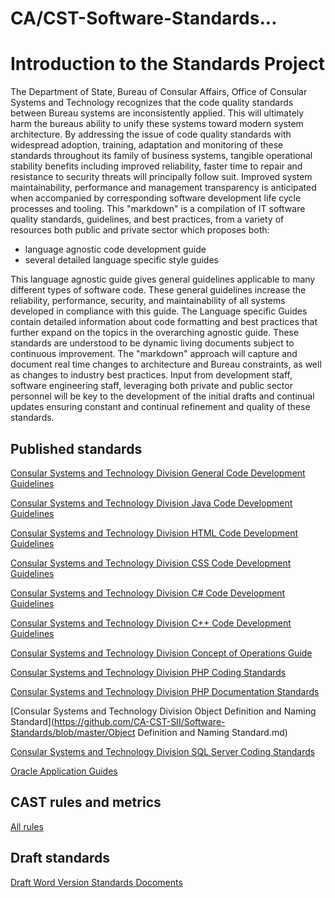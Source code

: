 CA/CST-Software-Standards...
==================
# Introduction to the Standards Project
The Department of State, Bureau of Consular Affairs, Office of Consular Systems and Technology recognizes that the code quality standards between Bureau systems are inconsistently applied. This will ultimately harm the bureaus ability to unify these systems toward modern system architecture. By addressing the issue of code quality standards with widespread adoption, training, adaptation and monitoring of these standards throughout its family of business systems, tangible operational stability benefits including improved reliability, faster time to repair and resistance to security threats will principally follow suit. Improved system maintainability, performance and management transparency is anticipated when accompanied by corresponding software development life cycle processes and tooling. This "markdown" is a compilation of IT software quality standards, guidelines, and best practices, from a variety of resources both public and private sector which proposes both:
 
* language agnostic code development guide
* several detailed language specific style guides

This language agnostic guide gives general guidelines applicable to many different types of software code. These general guidelines increase the reliability, performance, security, and maintainability of all systems developed in compliance with this guide. The Language specific Guides contain detailed information about code formatting and best practices that further expand on the topics in the overarching agnostic guide. These standards are understood to be dynamic living documents subject to continuous improvement. The "markdown" approach will capture and document real time changes to architecture and Bureau constraints, as well as changes to industry best practices. Input from development staff, software engineering staff, leveraging both private and public sector personnel will be key to the development of the initial drafts and continual updates ensuring constant and continual refinement and quality of these standards.

## Published standards

[Consular Systems and Technology Division General Code Development Guidelines](https://github.com/CA-CST-SII/Software-Standards/blob/master/General%20Code%20Agnostic%20Quality%20Standards.md)

[Consular Systems and Technology Division Java Code Development Guidelines](https://github.com/CA-CST-SII/Software-Standards/blob/master/Java_Standards.md)

[Consular Systems and Technology Division HTML Code Development Guidelines](https://github.com/CA-CST-SII/Software-Standards/blob/master/HTML_Standards.md)

[Consular Systems and Technology Division CSS Code Development Guidelines](https://github.com/CA-CST-SII/Software-Standards/blob/master/CSS_Standards.md)

[Consular Systems and Technology Division C# Code Development Guidelines](https://github.com/CA-CST-SII/Software-Standards/blob/master/C%23_Standards.md)

[Consular Systems and Technology Division C++ Code Development Guidelines](https://github.com/CA-CST-SII/Software-Standards/blob/master/C%2B%2B_Standards.md)

[Consular Systems and Technology Division Concept of Operations Guide](https://github.com/CA-CST-SII/Software-Standards/blob/master/Concept_of_Operations_Diagram.md)

[Consular Systems and Technology Division PHP Coding Standards](https://github.com/CA-CST-SII/Software-Standards/blob/master/PHP%20Coding%20Standards.md)

[Consular Systems and Technology Division PHP Documentation Standards](https://github.com/CA-CST-SII/Software-Standards/blob/master/PHP%20Documentation%20Standards.md)

[Consular Systems and Technology Division Object Definition and Naming Standard](https://github.com/CA-CST-SII/Software-Standards/blob/master/Object Definition and Naming Standard.md)

[Consular Systems and Technology Division SQL Server Coding Standards](https://github.com/CA-CST-SII/Software-Standards/blob/master/SQL%20Server%20Coding%20Standards.md)

[Oracle Application Guides](https://github.com/CA-CST-SII/Software-Standards/blob/master/Oracle%20Application%20Guides.md)

## CAST rules and metrics

[All rules](https://rawgit.com/CA-CST-SII/CAST-rules/master/html%20help/index.html)

## Draft standards

[Draft Word Version Standards Docoments](https://github.com/CA-CST-SII/Software-Standards/tree/master/Draft%20Standard)

